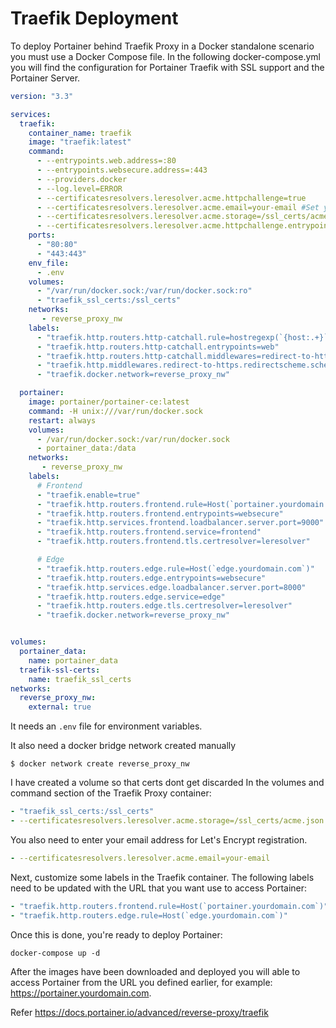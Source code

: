 # Traefik Deployment
To deploy Portainer behind Traefik Proxy in a Docker standalone scenario you must use a Docker Compose file. In the following docker-compose.yml you will find the configuration for Portainer Traefik with SSL support and the Portainer Server.
```yaml
version: "3.3"

services:
  traefik:
    container_name: traefik
    image: "traefik:latest"
    command:
      - --entrypoints.web.address=:80
      - --entrypoints.websecure.address=:443
      - --providers.docker
      - --log.level=ERROR
      - --certificatesresolvers.leresolver.acme.httpchallenge=true
      - --certificatesresolvers.leresolver.acme.email=your-email #Set your email address here, is for the generation of SSL certificates with Let's Encrypt. 
      - --certificatesresolvers.leresolver.acme.storage=/ssl_certs/acme.json
      - --certificatesresolvers.leresolver.acme.httpchallenge.entrypoint=web
    ports:
      - "80:80"
      - "443:443"
    env_file:
      - .env
    volumes:
      - "/var/run/docker.sock:/var/run/docker.sock:ro"
      - "traefik_ssl_certs:/ssl_certs"
    networks:
       - reverse_proxy_nw
    labels:
      - "traefik.http.routers.http-catchall.rule=hostregexp(`{host:.+}`)"
      - "traefik.http.routers.http-catchall.entrypoints=web"
      - "traefik.http.routers.http-catchall.middlewares=redirect-to-https"
      - "traefik.http.middlewares.redirect-to-https.redirectscheme.scheme=https"
      - "traefik.docker.network=reverse_proxy_nw"

  portainer:
    image: portainer/portainer-ce:latest
    command: -H unix:///var/run/docker.sock
    restart: always
    volumes:
      - /var/run/docker.sock:/var/run/docker.sock
      - portainer_data:/data
    networks:
       - reverse_proxy_nw
    labels:
      # Frontend
      - "traefik.enable=true"
      - "traefik.http.routers.frontend.rule=Host(`portainer.yourdomain.com`)"
      - "traefik.http.routers.frontend.entrypoints=websecure"
      - "traefik.http.services.frontend.loadbalancer.server.port=9000"
      - "traefik.http.routers.frontend.service=frontend"
      - "traefik.http.routers.frontend.tls.certresolver=leresolver"

      # Edge
      - "traefik.http.routers.edge.rule=Host(`edge.yourdomain.com`)"
      - "traefik.http.routers.edge.entrypoints=websecure"
      - "traefik.http.services.edge.loadbalancer.server.port=8000"
      - "traefik.http.routers.edge.service=edge"
      - "traefik.http.routers.edge.tls.certresolver=leresolver"
      - "traefik.docker.network=reverse_proxy_nw"


volumes:
  portainer_data:
    name: portainer_data
  traefik-ssl-certs:
    name: traefik_ssl_certs
networks:
  reverse_proxy_nw:
    external: true
```
It needs an `.env` file for environment variables.

It also need a docker bridge network created manually
```shell
$ docker network create reverse_proxy_nw
```

I have created a volume so that certs dont get discarded
In the volumes and command section of the Traefik Proxy container:
```yaml
- "traefik_ssl_certs:/ssl_certs"
- --certificatesresolvers.leresolver.acme.storage=/ssl_certs/acme.json
```
You also need to enter your email address for Let's Encrypt registration.
```yaml
- --certificatesresolvers.leresolver.acme.email=your-email
```
Next, customize some labels in the Traefik container. The following labels need to be updated with the URL that you want use to access Portainer:
```yaml
- "traefik.http.routers.frontend.rule=Host(`portainer.yourdomain.com`)"
- "traefik.http.routers.edge.rule=Host(`edge.yourdomain.com`)"
```
Once this is done, you're ready to deploy Portainer:
```shell
docker-compose up -d
```
After the images have been downloaded and deployed you will able to access Portainer from the URL you defined earlier, for example: https://portainer.yourdomain.com.

Refer https://docs.portainer.io/advanced/reverse-proxy/traefik
